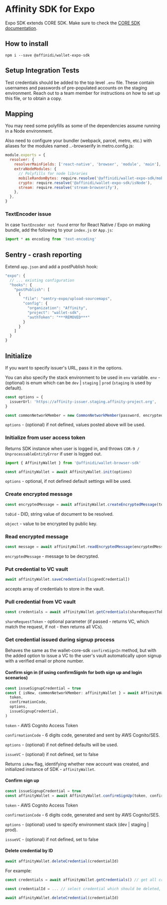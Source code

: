 # Affinity SDK for Expo

Expo SDK extends CORE SDK. Make sure to check the [CORE SDK documentation](https://www.npmjs.com/package/@affinidi/wallet-core-sdk).

## How to install

```shell script
npm i --save @affinidi/wallet-expo-sdk
```

## Setup Integration Tests

Test credentials should be added to the top level `.env` file. These contain usernames and passwords of pre-populated accounts on the staging environment. Reach out to a team member for instructions on how to set up this file, or to obtain a copy.

## Mapping

You may need some polyfills as some of the dependencies assume running in a Node environment.

Also need to configure your bundler (webpack, parcel, metro, etc.) with aliases for the modules named ..-browserify
in metro.config.js:

```js
module.exports = {
  resolver: {
    resolverMainFields: ['react-native', 'browser', 'module', 'main'],
    extraNodeModules: {
      // Polyfills for node libraries
      mobileRandomBytes: require.resolve('@affinidi/wallet-expo-sdk/mobileRandomBytes'),
      crypto: require.resolve('@affinidi/wallet-expo-sdk/isNode'),
      stream: require.resolve('stream-browserify'),
    },
  },
}
```

### TextEncoder issue

In case `TextEncoder not found` error for React Native / Expo on making bundle,
add the following to your `index.js` or `App.js`:

```js
import * as encoding from 'text-encoding'
```

## Sentry - crash reporting

Extend `app.json` and add a postPublish hook:

```js
"expo": {
  // ... existing configuration
  "hooks": {
    "postPublish": [
      {
        "file": "sentry-expo/upload-sourcemaps",
        "config": {
          "organization": "Affinity",
          "project": "wallet-sdk",
          "authToken": "***REMOVED***"
        }
      }
    ]
  }
}
```

## Initialize

If you want to specify issuer's URL, pass it in the options.

You can also specify the stack environment to be used in `env` variable.
`env` - (optional) is enum which can be `dev` | `staging` | `prod` (`staging` is used by default).

```ts
const options = {
  issuerUrl: 'https://affinity-issuer.staging.affinity-project.org',
}

const commonNetworkMember = new CommonNetworkMember(password, encryptedSeed, options)
```

`options` - (optional) if not defined, values posted above will be used.

### Initialize from user access token

Returns SDK instance when user is logged in, and throws
`COR-9 / UnprocessableEntityError` if user is logged out.

```ts
import { AffinityWallet } from '@affinidi/wallet-browser-sdk'

const affinityWallet = await AffinityWallet.init(options)
```

`options` - optional, if not defined default settings will be used.

### Create encrypted message

```ts
const encryptedMessage = await affinityWallet.createEncryptedMessage(toDid, object)
```

`toDid` - DID, string value of document to be resolved.

`object` - value to be encrypted by public key.

### Read encrypted message

```ts
const message = await affinityWallet.readEncryptedMessage(encryptedMessage)
```

`encryptedMessage` - message to be decrypted.

### Put credential to VC vault

```ts
await affinityWallet.saveCredentials([signedCredential])
```

accepts array of credentials to store in the vault.

### Pull credential from VC vault

```ts
const credentials = await affinityWallet.getCredentials(shareRequestToken)
```

`shareRequestToken` - optional parameter (if passed - returns VC,
which match the request, if not - then returns all VCs).

### Get credential issued during signup process

Behaves the same as the wallet-core-sdk `confirmSignIn` method, but with the added option to issue a VC to the user's vault automatically upon signup with a verified email or phone number.

#### Confirm sign in (if using confirmSignIn for both sign up and login scenarios)

```ts
const issueSignupCredential = true
const { isNew, commonNetworkMember: affinityWallet } = await AffinityWallet.confirmSignIn(
  token,
  confirmationCode,
  options,
  issueSignupCredential,
)
```

`token` - AWS Cognito Access Token

`confirmationCode` - 6 digits code, generated and sent by AWS Cognito/SES.

`options` - (optional) if not defined defaults will be used.

`issueVC` - (optional) if not defined, set to false

Returns `isNew` flag, identifying whether new account was created, and
initialized instance of SDK - `affinityWallet`.

#### Confirm sign up

```ts
const issueSignupCredential = true
const affinityWallet = await AffinityWallet.confirmSignUp(token, confirmationCode, options, issueSignupCredential)
```

`token` - AWS Cognito Access Token

`confirmationCode` - 6 digits code, generated and sent by AWS Cognito/SES.

`options` - (optional) used to specify environment stack (dev | staging | prod).

`issueVC` - (optional) if not defined, set to false

#### Delete credential by ID

```ts
await affinityWallet.deleteCredential(credentialId)
```

For example:

```ts
const credentials = await affinityWallet.getCredentials() // get all credentials

const credentialId = ... // select credential which should be deleted, f.e `claimId:12345678`

await affinityWallet.deleteCredential(credentialId)
```
